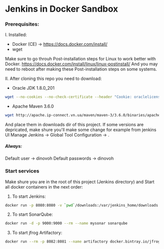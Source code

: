 # Jenkins in Docker Sandbox
### Prerequisites:
I. Installed:
 - Docker (CE)    -> https://docs.docker.com/install/
 - wget

Make sure to go throuh Post-installation steps for Linux to work better with Docker. https://docs.docker.com/install/linux/linux-postinstall/
And you may need to reboot after making these Post-installation steps on some systems.

II. After cloning this repo you need to download:
- Oracle JDK 1.8.0_201 
```sh
wget --no-cookies --no-check-certificate --header "Cookie: oraclelicense=accept-securebackup-cookie" https://download.oracle.com/otn-pub/java/jdk/8u201-b09/42970487e3af4f5aa5bca3f542482c60/jdk-8u201-linux-x64.tar.gz
```
- Apache Maven 3.6.0
```sh 
wget http://apache.ip-connect.vn.ua/maven/maven-3/3.6.0/binaries/apache-maven-3.6.0-bin.tar.gz
```
And place them in downloads dir of this project. If some versions are depricated, make shure you'll make some change for example from jenkins UI Manage Jenkins -> Global Tool Configuration -> <your-downloaded-tool>.  

##### Always:
Default user      -> dinovoh
Default passwords -> dinovoh

### Start services
 Make shure you are in the root of this project (Jenkins directory) and Start all docker containers in the next order:
1) To start Jenkins:
```sh
docker run -p 8080:8080 -v `pwd`/downloads:/var/jenkins_home/downloads -v `pwd`/jobs:/var/jenkins_home/jobs/ -v `pwd`/m2_mvn_deps:/var/jenkins_home/.m2/repository/ --rm --name myjenkins -e SONARQUBE_HOST=http://172.18.0.2:9000 myjenkins:latest
```

2) To start SonarQube:
```sh
docker run -d -p 9000:9000 --rm --name mysonar sonarqube
```
3) To start jfrog Artifactory:
```sh
docker run --rm -p 8082:8081 --name artifactory docker.bintray.io/jfrog/artifactory-oss:6.8.2
```
